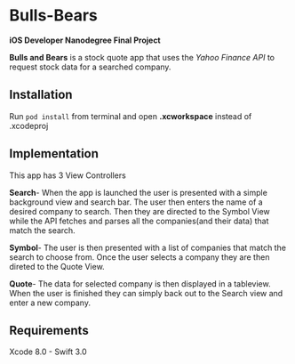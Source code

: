 # Bulls-Bears
**iOS Developer Nanodegree Final Project**




**Bulls and Bears** is a stock quote app that uses the _Yahoo Finance API_ to request stock data for a searched company.











## Installation
Run `pod install` from terminal and open **.xcworkspace** instead of .xcodeproj











## Implementation
This app has 3 View Controllers

**Search**- When the app is launched the user is presented with a simple background view and search bar. The user then enters the name of a desired company to search. Then they are directed to the Symbol View while the API fetches and parses all the companies(and their data) that match the search.

**Symbol**- The user is then presented with a list of companies that match the search to choose from. Once the user selects a company they are then direted to the Quote View.

**Quote**- The data for selected company is then displayed in a tableview. When the user is finished they can simply back out to the Search view and enter a new company.









## Requirements
Xcode 8.0 - Swift 3.0
